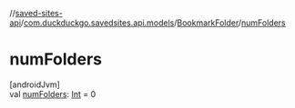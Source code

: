 //[saved-sites-api](../../../index.md)/[com.duckduckgo.savedsites.api.models](../index.md)/[BookmarkFolder](index.md)/[numFolders](num-folders.md)

# numFolders

[androidJvm]\
val [numFolders](num-folders.md): [Int](https://kotlinlang.org/api/latest/jvm/stdlib/kotlin/-int/index.html) = 0
